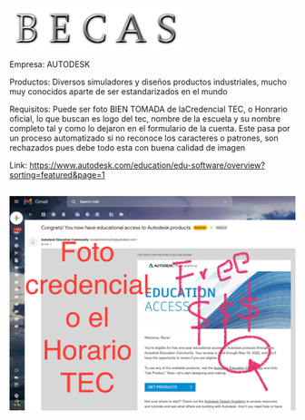 
![](images/becas.png)

Empresa: 
  AUTODESK
  
Productos: 
  Diversos simuladores y diseños productos industriales, mucho muy conocidos aparte de ser estandarizados en el mundo
  
Requisitos: 
  Puede ser foto BIEN TOMADA de  laCredencial TEC, o Honrario oficial, lo que buscan es logo del tec, nombre de la escuela y su nombre completo tal y como lo dejaron en el formulario de la cuenta. Este pasa por un proceso automatizado si no reconoce los caracteres o patrones, son rechazados pues debe todo esta con buena calidad de imagen
  
Link: 
https://www.autodesk.com/education/edu-software/overview?sorting=featured&page=1

![](images/autodesk.png)
----
